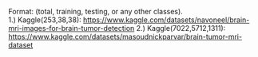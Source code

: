 
Format: (total, training, testing, or any other classes).   
1.) Kaggle(253,38,38): https://www.kaggle.com/datasets/navoneel/brain-mri-images-for-brain-tumor-detection
2.) Kaggle(7022,5712,1311): https://www.kaggle.com/datasets/masoudnickparvar/brain-tumor-mri-dataset

